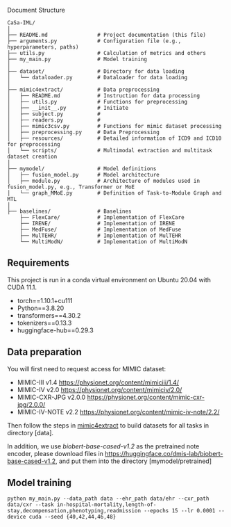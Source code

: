 Document Structure

```
CaSa-IML/
│
├── README.md                # Project documentation (this file)
├── arguments.py             # Configuration file (e.g., hyperparameters, paths)
├── utils.py                 # Calculation of metrics and others
├── my_main.py               # Model training
│
├── dataset/                 # Directory for data loading
│   └── dataloader.py        # Dataloader for data loading 
│
├── mimic4extract/           # Data preprocessing 
│   ├── README.md            # Instruction for data processing
│   ├── utils.py             # Functions for preprocessing
│   ├── __init__.py          # Initiate
│   ├── subject.py           # 
│   ├── readers.py           #
│   ├── mimic3csv.py         # Functions for mimic dataset processing
│   ├── preprocessing.py     # Data Preprocessing
│   ├── resources/           # Detailed information of ICD9 and ICD10 for preprocessing
│   └── scripts/             # Multimodal extraction and multitask dataset creation  
│         
├── mymodel/                 # Model definitions
│   ├── fusion_model.py      # Model architecture 
│   ├── module.py            # Architecture of modules used in fusion_model.py, e.g., Transformer or MoE
│   └── graph_MMoE.py        # Definition of Task-to-Module Graph and MTL
│
├── baselines/               # Baselines
    ├── FlexCare/            # Implementation of FlexCare
    ├── IRENE/               # Implementation of IRENE
    ├── MedFuse/             # Implementation of MedFuse
    ├── MulTEHR/             # Implementation of MulTEHR
    └── MultiModN/           # Implementation of MultiModN
```

Requirements
----
This project is run in a conda virtual environment on Ubuntu 20.04 with CUDA 11.1. 
+ torch==1.10.1+cu111
+ Python==3.8.20
+ transformers==4.30.2
+ tokenizers==0.13.3
+ huggingface-hub==0.29.3

Data preparation
----
You will first need to request access for MIMIC dataset:
+ MIMIC-III v1.4 https://physionet.org/content/mimiciii/1.4/
+ MIMIC-IV v2.0 https://physionet.org/content/mimiciv/2.0/
+ MIMIC-CXR-JPG v2.0.0 https://physionet.org/content/mimic-cxr-jpg/2.0.0/
+ MIMIC-IV-NOTE v2.2 https://physionet.org/content/mimic-iv-note/2.2/

Then follow the steps in [mimic4extract](mimic4extract/README.md) to build datasets for all tasks in directory [data].

In addition, we use _biobert-base-cased-v1.2_ as the pretrained note encoder, please download files in https://huggingface.co/dmis-lab/biobert-base-cased-v1.2, and put them into the directory [mymodel/pretrained]

Model training
----
``
python my_main.py --data_path data --ehr_path data/ehr --cxr_path data/cxr --task in-hospital-mortality,length-of-stay,decompensation,phenotyping,readmission --epochs 15 --lr 0.0001 --device cuda --seed {40,42,44,46,48}
``

